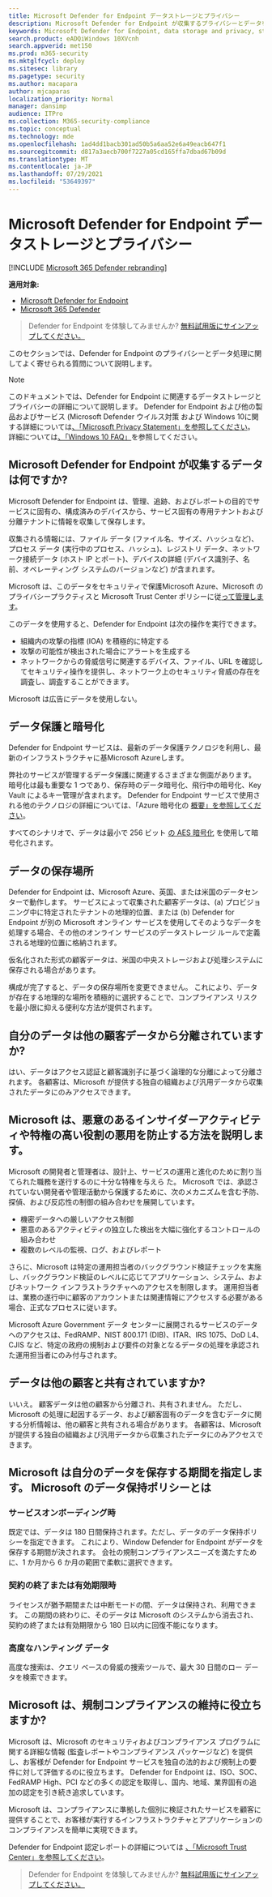 ```yaml
---
title: Microsoft Defender for Endpoint データストレージとプライバシー
description: Microsoft Defender for Endpoint が収集するプライバシーとデータを処理する方法について説明します。
keywords: Microsoft Defender for Endpoint, data storage and privacy, storage, privacy, licensing, geolocation, data retention, data
search.product: eADQiWindows 10XVcnh
search.appverid: met150
ms.prod: m365-security
ms.mktglfcycl: deploy
ms.sitesec: library
ms.pagetype: security
ms.author: macapara
author: mjcaparas
localization_priority: Normal
manager: dansimp
audience: ITPro
ms.collection: M365-security-compliance
ms.topic: conceptual
ms.technology: mde
ms.openlocfilehash: 1ad4dd1bacb301ad50b5a6aa52e6a49eacb647f1
ms.sourcegitcommit: d817a3aecb700f7227a05cd165ffa7dbad67b09d
ms.translationtype: MT
ms.contentlocale: ja-JP
ms.lasthandoff: 07/29/2021
ms.locfileid: "53649397"
---
```

# <a name="microsoft-defender-for-endpoint-data-storage-and-privacy"></a>Microsoft Defender for Endpoint データストレージとプライバシー

[!INCLUDE [Microsoft 365 Defender rebranding](../../includes/microsoft-defender.md)]

**適用対象:**
- [Microsoft Defender for Endpoint](https://go.microsoft.com/fwlink/p/?linkid=2154037)
- [Microsoft 365 Defender](https://go.microsoft.com/fwlink/?linkid=2118804)

> Defender for Endpoint を体験してみませんか? [無料試用版にサインアップしてください。](https://signup.microsoft.com/create-account/signup?products=7f379fee-c4f9-4278-b0a1-e4c8c2fcdf7e&ru=https://aka.ms/MDEp2OpenTrial?ocid=docs-wdatp-assignaccess-abovefoldlink)

このセクションでは、Defender for Endpoint のプライバシーとデータ処理に関してよく寄せられる質問について説明します。

> [!NOTE]
> このドキュメントでは、Defender for Endpoint に関連するデータストレージとプライバシーの詳細について説明します。 Defender for Endpoint および他の製品およびサービス (Microsoft Defender ウイルス対策 および Windows 10に関する詳細については[、「Microsoft Privacy Statement」を参照してください](https://go.microsoft.com/fwlink/?linkid=827576)。 詳細については[、「Windows 10 FAQ」](https://go.microsoft.com/fwlink/?linkid=827577)を参照してください。

## <a name="what-data-does-microsoft-defender-for-endpoint-collect"></a>Microsoft Defender for Endpoint が収集するデータは何ですか?

Microsoft Defender for Endpoint は、管理、追跡、およびレポートの目的でサービスに固有の、構成済みのデバイスから、サービス固有の専用テナントおよび分離テナントに情報を収集して保存します。

収集される情報には、ファイル データ (ファイル名、サイズ、ハッシュなど)、プロセス データ (実行中のプロセス、ハッシュ)、レジストリ データ、ネットワーク接続データ (ホスト IP とポート)、デバイスの詳細 (デバイス識別子、名前、オペレーティング システムのバージョンなど) が含まれます。

Microsoft は、このデータをセキュリティで保護Microsoft Azure、Microsoft のプライバシープラクティスと Microsoft Trust Center ポリシーに従[って管理します](https://go.microsoft.com/fwlink/?linkid=827578)。

このデータを使用すると、Defender for Endpoint は次の操作を実行できます。

- 組織内の攻撃の指標 (IOA) を積極的に特定する
- 攻撃の可能性が検出された場合にアラートを生成する
- ネットワークからの脅威信号に関連するデバイス、ファイル、URL を確認してセキュリティ操作を提供し、ネットワーク上のセキュリティ脅威の存在を調査し、調査することができます。

Microsoft は広告にデータを使用しない。

## <a name="data-protection-and-encryption"></a>データ保護と暗号化

Defender for Endpoint サービスは、最新のデータ保護テクノロジを利用し、最新のインフラストラクチャに基Microsoft Azureします。

弊社のサービスが管理するデータ保護に関連するさまざまな側面があります。 暗号化は最も重要な 1 つであり、保存時のデータ暗号化、飛行中の暗号化、Key Vault によるキー管理が含まれます。 Defender for Endpoint サービスで使用される他のテクノロジの詳細については、「Azure 暗号化の [概要」を参照してください](/azure/security/security-azure-encryption-overview)。

すべてのシナリオで、データは最小で 256 ビット [の AES 暗号化](https://en.wikipedia.org/wiki/Advanced_Encryption_Standard) を使用して暗号化されます。

## <a name="data-storage-location"></a>データの保存場所

Defender for Endpoint は、Microsoft Azure、英国、または米国のデータセンターで動作します。 サービスによって収集された顧客データは、(a) プロビジョニング中に特定されたテナントの地理的位置、または (b) Defender for Endpoint が別の Microsoft オンライン サービスを使用してそのようなデータを処理する場合、その他のオンライン サービスのデータストレージ ルールで定義される地理的位置に格納されます。

仮名化された形式の顧客データは、米国の中央ストレージおよび処理システムに保存される場合があります。

構成が完了すると、データの保存場所を変更できません。 これにより、データが存在する地理的な場所を積極的に選択することで、コンプライアンス リスクを最小限に抑える便利な方法が提供されます。

## <a name="is-my-data-isolated-from-other-customer-data"></a>自分のデータは他の顧客データから分離されていますか?

はい、データはアクセス認証と顧客識別子に基づく論理的な分離によって分離されます。 各顧客は、Microsoft が提供する独自の組織および汎用データから収集されたデータにのみアクセスできます。

## <a name="how-does-microsoft-prevent-malicious-insider-activities-and-abuse-of-high-privilege-roles"></a>Microsoft は、悪意のあるインサイダーアクティビティや特権の高い役割の悪用を防止する方法を説明します。

Microsoft の開発者と管理者は、設計上、サービスの運用と進化のために割り当てられた職務を遂行するのに十分な特権を与えら た。 Microsoft では、承認されていない開発者や管理活動から保護するために、次のメカニズムを含む予防、探偵、および反応性の制御の組み合わせを展開しています。

- 機密データへの厳しいアクセス制御
- 悪意のあるアクティビティの独立した検出を大幅に強化するコントロールの組み合わせ
- 複数のレベルの監視、ログ、およびレポート

さらに、Microsoft は特定の運用担当者のバックグラウンド検証チェックを実施し、バックグラウンド検証のレベルに応じてアプリケーション、システム、およびネットワーク インフラストラクチャへのアクセスを制限します。 運用担当者は、業務の遂行中に顧客のアカウントまたは関連情報にアクセスする必要がある場合、正式なプロセスに従います。

Microsoft Azure Government データ センターに展開されるサービスのデータへのアクセスは、FedRAMP、NIST 800.171 (DIB)、ITAR、IRS 1075、DoD L4、CJIS など、特定の政府の規制および要件の対象となるデータの処理を承認された運用担当者にのみ付与されます。

## <a name="is-data-shared-with-other-customers"></a>データは他の顧客と共有されていますか?

いいえ。 顧客データは他の顧客から分離され、共有されません。 ただし、Microsoft の処理に起因するデータ、および顧客固有のデータを含むデータに関する分析情報は、他の顧客と共有される場合があります。 各顧客は、Microsoft が提供する独自の組織および汎用データから収集されたデータにのみアクセスできます。

## <a name="how-long-will-microsoft-store-my-data-what-is-microsofts-data-retention-policy"></a>Microsoft は自分のデータを保存する期間を指定します。 Microsoft のデータ保持ポリシーとは

### <a name="at-service-onboarding"></a>サービスオンボーディング時

既定では、データは 180 日間保持されます。ただし、データのデータ保持ポリシーを指定できます。 これにより、Window Defender for Endpoint がデータを保存する期間が決されます。 会社の規制コンプライアンスニーズを満たすために、1 か月から 6 か月の範囲で柔軟に選択できます。

### <a name="at-contract-termination-or-expiration"></a>契約の終了または有効期限時

ライセンスが猶予期間または中断モードの間、データは保持され、利用できます。 この期間の終わりに、そのデータは Microsoft のシステムから消去され、契約の終了または有効期限から 180 日以内に回復不能になります。

### <a name="advanced-hunting-data"></a>高度なハンティング データ

高度な捜索は、クエリ ベースの脅威の捜索ツールで、最大 30 日間のロー データを検索できます。

## <a name="can-microsoft-help-us-maintain-regulatory-compliance"></a>Microsoft は、規制コンプライアンスの維持に役立ちますか?

Microsoft は、Microsoft のセキュリティおよびコンプライアンス プログラムに関する詳細な情報 (監査レポートやコンプライアンス パッケージなど) を提供し、お客様が Defender for Endpoint サービスを独自の法的および規制上の要件に対して評価するのに役立ちます。 Defender for Endpoint は、ISO、SOC、FedRAMP High、PCI などの多くの認定を取得し、国内、地域、業界固有の追加の認定を引き続き追求しています。

Microsoft は、コンプライアンスに準拠した個別に検証されたサービスを顧客に提供することで、お客様が実行するインフラストラクチャとアプリケーションのコンプライアンスを簡単に実現できます。

Defender for Endpoint 認定レポートの詳細については [、「Microsoft Trust Center」を参照してください](https://servicetrust.microsoft.com/)。 

> Defender for Endpoint を体験してみませんか? [無料試用版にサインアップしてください。](https://signup.microsoft.com/create-account/signup?products=7f379fee-c4f9-4278-b0a1-e4c8c2fcdf7e&ru=https://aka.ms/MDEp2OpenTrial?ocid=docs-wdatp-datastorage-belowfoldlink)
